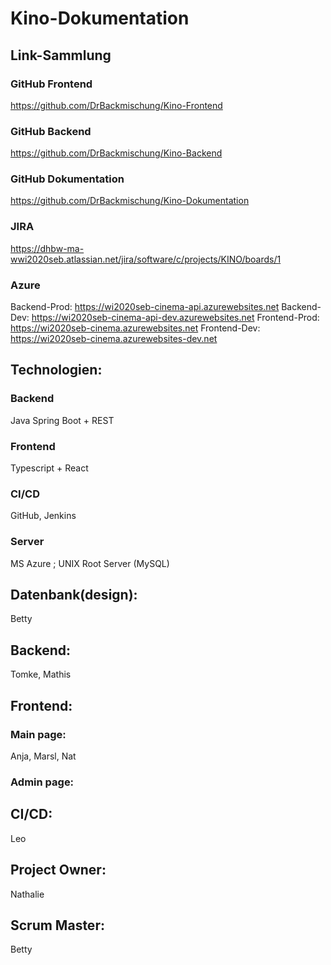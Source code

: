 # Kino-Dokumentation
## Link-Sammlung
### GitHub Frontend
https://github.com/DrBackmischung/Kino-Frontend
### GitHub Backend
https://github.com/DrBackmischung/Kino-Backend
### GitHub Dokumentation
https://github.com/DrBackmischung/Kino-Dokumentation
### JIRA
https://dhbw-ma-wwi2020seb.atlassian.net/jira/software/c/projects/KINO/boards/1
### Azure
Backend-Prod: https://wi2020seb-cinema-api.azurewebsites.net
Backend-Dev: https://wi2020seb-cinema-api-dev.azurewebsites.net
Frontend-Prod: https://wi2020seb-cinema.azurewebsites.net
Frontend-Dev: https://wi2020seb-cinema.azurewebsites-dev.net

## Technologien:

### Backend
Java Spring Boot + REST

### Frontend
Typescript + React

### CI/CD
GitHub, Jenkins

### Server
MS Azure ; UNIX Root Server (MySQL)

## Datenbank(design):
Betty

## Backend:
Tomke, Mathis

## Frontend:
### Main page:
Anja, Marsl, Nat

### Admin page:

## CI/CD:
Leo

## Project Owner:
Nathalie

## Scrum Master:
Betty
